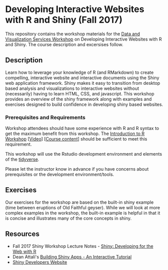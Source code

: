 # Developing Interactive Websites with R and Shiny (Fall 2017)

This repository contains the workshop materials for the [Data and Visualization Services Workshop](rfun.library.duke.edu) on Developing Interactive Websites with R and Shiny. The course description and excersises follow.

## Description

Learn how to leverage your knowledge of R (and RMarkdown) to create compelling, interactive website and interactive documents using the Shiny web application framework. Shiny makes it easy to transition from desktop based analysis and visualizations to interactive websites without (necessarily) having to learn HTML, CSS, and javascript. This workshop provides an overview of the shiny framework along with examples and exercises designed to build confidence in developing shiny based websites.  

### Prerequisites and Requirements

Workshop attendees should have some experience with R and R syntax to get the maximum benefit from this workshop. The [Introduction to R Workshop](http://duke.libcal.com/event/3442545) [[Video](https://library.capture.duke.edu/Panopto/Pages/Viewer.aspx?id=be91b9f6-f891-4fa4-9151-560c8dc32c18)] [[Course content](http://rfun.library.duke.edu/intro2r/)] should be sufficient to meet this requirement.  

This workshop will use the Rstudio development environment and elements of the [tidyverse](https://www.tidyverse.org/). 

Please let the instructor know in advance if you have concerns about prerequisites or the development environment/tools.


## Exercises

Our exercises for the workshop are based on the built-in shiny example (time between eruptions of Old Faithful geyser). While we will look at more complex examples in the workshop, the built-in example is helpful in that it is concise and illustrates many of the core concepts in shiny.


## Resources

* Fall 2017 Shiny Workshop Lecture Notes - [Shiny: Developing for the Web with R](http://bit.ly/rfunShiny)
* Dean Attali's [Building Shiny Apps - An Interactive Tutorial](https://deanattali.com/blog/building-shiny-apps-tutorial/)
* [Shiny Developers Website](http://shiny.rstudio.com/)

